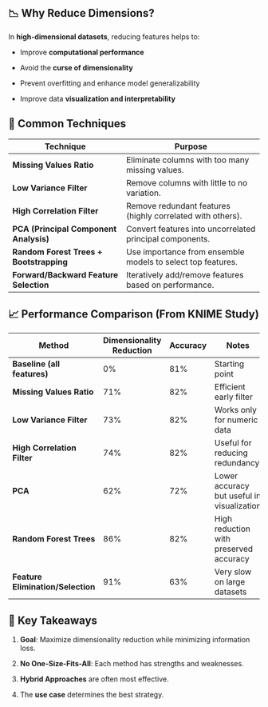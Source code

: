 ## 📉 Why Reduce Dimensions?

In **high-dimensional datasets**, reducing features helps to:

- Improve **computational performance**
    
- Avoid the **curse of dimensionality**
    
- Prevent overfitting and enhance model generalizability
    
- Improve data **visualization and interpretability**
## 🔬 Common Techniques

| Technique                               | Purpose                                                     |
| --------------------------------------- | ----------------------------------------------------------- |
| **Missing Values Ratio**                | Eliminate columns with too many missing values.             |
| **Low Variance Filter**                 | Remove columns with little to no variation.                 |
| **High Correlation Filter**             | Remove redundant features (highly correlated with others).  |
| **PCA (Principal Component Analysis)**  | Convert features into uncorrelated principal components.    |
| **Random Forest Trees + Bootstrapping** | Use importance from ensemble models to select top features. |
| **Forward/Backward Feature Selection**  | Iteratively add/remove features based on performance.       |
## 📈 Performance Comparison (From KNIME Study)

|Method|Dimensionality Reduction|Accuracy|Notes|
|---|---|---|---|
|**Baseline (all features)**|0%|81%|Starting point|
|**Missing Values Ratio**|71%|82%|Efficient early filter|
|**Low Variance Filter**|73%|82%|Works only for numeric data|
|**High Correlation Filter**|74%|82%|Useful for reducing redundancy|
|**PCA**|62%|72%|Lower accuracy but useful in visualization|
|**Random Forest Trees**|86%|82%|High reduction with preserved accuracy|
|**Feature Elimination/Selection**|91%|63%|Very slow on large datasets|
## 🧠 Key Takeaways

1. **Goal**: Maximize dimensionality reduction while minimizing information loss.
    
2. **No One-Size-Fits-All**: Each method has strengths and weaknesses.
    
3. **Hybrid Approaches** are often most effective.
    
4. The **use case** determines the best strategy.